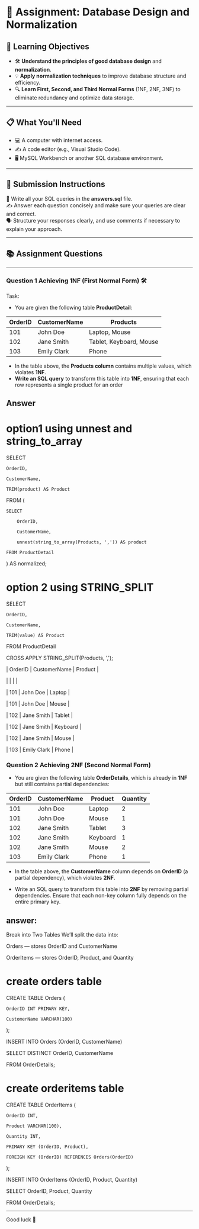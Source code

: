 # 📝 Assignment: Database Design and Normalization

## 🎯 **Learning Objectives**
* 🛠️ **Understand the principles of good database design** and **normalization**.
* 💡 **Apply normalization techniques** to improve database structure and efficiency.
* 🔍 **Learn First, Second, and Third Normal Forms** (1NF, 2NF, 3NF) to eliminate redundancy and optimize data storage.

---

## 📋 **What You'll Need**
* 💻 A computer with internet access.
* ✍️ A code editor (e.g., Visual Studio Code).
* 🖥️ MySQL Workbench or another SQL database environment.

---


## 📝 Submission Instructions  
📂 Write all your SQL queries in the **answers.sql** file.  
✍️ Answer each question concisely and make sure your queries are clear and correct.  
🗣️ Structure your responses clearly, and use comments if necessary to explain your approach.

--- 

## 📚 Assignment Questions

---

### Question 1 Achieving 1NF (First Normal Form) 🛠️
Task:
- You are given the following table **ProductDetail**:

| OrderID | CustomerName  | Products                        |
|---------|---------------|---------------------------------|
| 101     | John Doe      | Laptop, Mouse                   |
| 102     | Jane Smith    | Tablet, Keyboard, Mouse         |
| 103     | Emily Clark   | Phone                           |


- In the table above, the **Products column** contains multiple values, which violates **1NF**.
- **Write an SQL query** to transform this table into **1NF**, ensuring that each row represents a single product for an order

## Answer 

# option1 using unnest and string_to_array

SELECT  

    OrderID,
    
    CustomerName,
    
    TRIM(product) AS Product
    
FROM (

    SELECT 
    
        OrderID,
        
        CustomerName,
        
        unnest(string_to_array(Products, ',')) AS product
        
    FROM ProductDetail
    
) AS normalized;

# option 2 using STRING_SPLIT 

SELECT 

    OrderID,
    
    CustomerName,
    
    TRIM(value) AS Product
    
FROM ProductDetail

CROSS APPLY STRING_SPLIT(Products, ',');

| OrderID   | CustomerName   | Product  |

|           |                |          |

| 101       | John Doe       | Laptop   |

| 101       | John Doe       | Mouse    |

| 102       | Jane Smith     | Tablet   |

| 102       | Jane Smith     | Keyboard |

| 102       | Jane Smith     | Mouse    |

| 103       | Emily Clark    | Phone    |



### Question 2 Achieving 2NF (Second Normal Form) 

- You are given the following table **OrderDetails**, which is already in **1NF** but still contains partial dependencies:

| OrderID | CustomerName  | Product      | Quantity |
|---------|---------------|--------------|----------|
| 101     | John Doe      | Laptop       | 2        |
| 101     | John Doe      | Mouse        | 1        |
| 102     | Jane Smith    | Tablet       | 3        |
| 102     | Jane Smith    | Keyboard     | 1        |
| 102     | Jane Smith    | Mouse        | 2        |
| 103     | Emily Clark   | Phone        | 1        |

- In the table above, the **CustomerName** column depends on **OrderID** (a partial dependency), which violates **2NF**. 

- Write an SQL query to transform this table into **2NF** by removing partial dependencies. Ensure that each non-key column fully depends on the entire primary key.
## answer:
Break into Two Tables
We’ll split the data into:

Orders — stores OrderID and CustomerName

OrderItems — stores OrderID, Product, and Quantity

# create orders table

CREATE TABLE Orders (

    OrderID INT PRIMARY KEY,
    
    CustomerName VARCHAR(100)
    
);

INSERT INTO Orders (OrderID, CustomerName)

SELECT DISTINCT OrderID, CustomerName

FROM OrderDetails;

# create orderitems table

CREATE TABLE OrderItems (

    OrderID INT,
    
    Product VARCHAR(100),
    
    Quantity INT,
    
    PRIMARY KEY (OrderID, Product),
    
    FOREIGN KEY (OrderID) REFERENCES Orders(OrderID)
    
);

INSERT INTO OrderItems (OrderID, Product, Quantity)

SELECT OrderID, Product, Quantity

FROM OrderDetails;



---
Good luck 🚀
